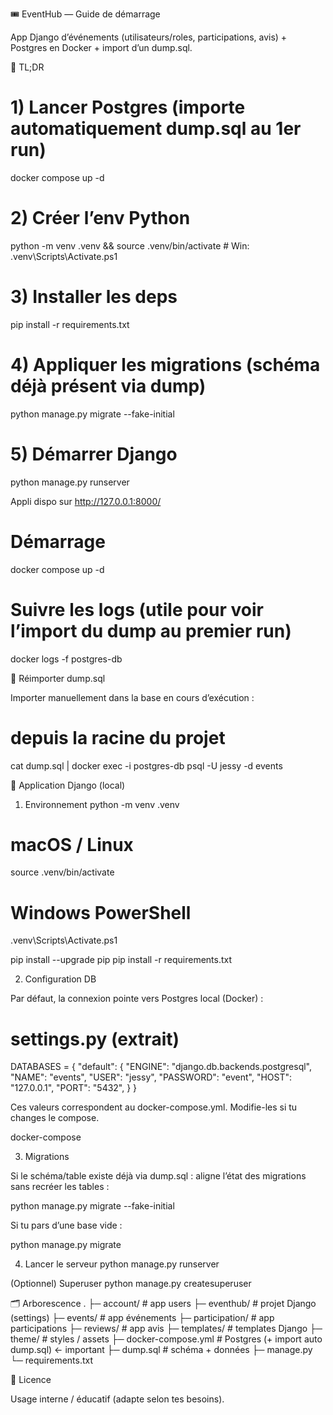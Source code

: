 🎟️ EventHub — Guide de démarrage



App Django d’événements (utilisateurs/roles, participations, avis) + Postgres en Docker + import d’un dump.sql.

🚀 TL;DR
# 1) Lancer Postgres (importe automatiquement dump.sql au 1er run)
docker compose up -d

# 2) Créer l’env Python
python -m venv .venv && source .venv/bin/activate  # Win: .venv\Scripts\Activate.ps1

# 3) Installer les deps
pip install -r requirements.txt

# 4) Appliquer les migrations (schéma déjà présent via dump)
python manage.py migrate --fake-initial

# 5) Démarrer Django
python manage.py runserver


Appli dispo sur http://127.0.0.1:8000/

# Démarrage
docker compose up -d

# Suivre les logs (utile pour voir l’import du dump au premier run)
docker logs -f postgres-db

🔁 Réimporter dump.sql

Importer manuellement dans la base en cours d’exécution :

# depuis la racine du projet
cat dump.sql | docker exec -i postgres-db psql -U jessy -d events

🐍 Application Django (local)
1) Environnement
python -m venv .venv
# macOS / Linux
source .venv/bin/activate
# Windows PowerShell
.venv\Scripts\Activate.ps1

pip install --upgrade pip
pip install -r requirements.txt

2) Configuration DB

Par défaut, la connexion pointe vers Postgres local (Docker) :

# settings.py (extrait)
DATABASES = {
  "default": {
    "ENGINE": "django.db.backends.postgresql",
    "NAME": "events",
    "USER": "jessy",
    "PASSWORD": "event",
    "HOST": "127.0.0.1",
    "PORT": "5432",
  }
}


Ces valeurs correspondent au docker-compose.yml. Modifie-les si tu changes le compose. 

docker-compose

3) Migrations

Si le schéma/table existe déjà via dump.sql : aligne l’état des migrations sans recréer les tables :

python manage.py migrate --fake-initial


Si tu pars d’une base vide :

python manage.py migrate

4) Lancer le serveur
python manage.py runserver

(Optionnel) Superuser
python manage.py createsuperuser

🗂️ Arborescence
.
├─ account/               # app users
├─ eventhub/              # projet Django (settings)
├─ events/                # app événements
├─ participation/         # app participations
├─ reviews/               # app avis
├─ templates/             # templates Django
├─ theme/                 # styles / assets
├─ docker-compose.yml     # Postgres (+ import auto dump.sql)  ← important
├─ dump.sql               # schéma + données
├─ manage.py
└─ requirements.txt

📜 Licence

Usage interne / éducatif (adapte selon tes besoins).
